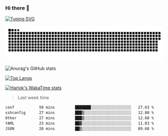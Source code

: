 ### Hi there 👋

<!--
**wray-le/wray-lee* is a ✨ _special_ ✨ repository because its `README.md` (this file) appears on your GitHub profile.

Here are some ideas to get you started:

- 🔭 I’m currently working on ...
- 🌱 I’m currently learning ...
- 👯 I’m looking to collaborate on ...
- 🤔 I’m looking for help with ...
- 💬 Ask me about ...
- 📫 How to reach me: ...
- 😄 Pronouns: ...
- ⚡ Fun fact: ...
-->
[![Typing SVG](https://readme-typing-svg.herokuapp.com?color=91BEF0&vCenter=true&lines=This+is+Wray's+profile;A+noob+developer)](https://git.io/typing-svg)

<p align="center"><a href=#><img src="image/contributions.svg"></a></p>  

![Anurag's GitHub stats](https://github-readme-stats.vercel.app/api?username=wray-lee&show_icons=true&theme=tokyonight)


[![Top Langs](https://github-readme-stats.vercel.app/api/top-langs/?username=wray-lee&exclude_repo=wray-lee.github.io,wray-lee&layout=donut)](https://github.com/anuraghazra/github-readme-stats)


[![Harlok's WakaTime stats](https://github-readme-stats.vercel.app/api/wakatime?username=wray)](https://github.com/anuraghazra/github-readme-stats)

> Last week time

<!--START_SECTION:waka-->

```txt
conf           59 mins         ███████░░░░░░░░░░░░░░░░░░   27.63 %
sshconfig      27 mins         ███▒░░░░░░░░░░░░░░░░░░░░░   12.80 %
Other          27 mins         ███▒░░░░░░░░░░░░░░░░░░░░░   12.68 %
YAML           23 mins         ██▓░░░░░░░░░░░░░░░░░░░░░░   11.03 %
JSON           20 mins         ██▒░░░░░░░░░░░░░░░░░░░░░░   09.68 %
```

<!--END_SECTION:waka-->
